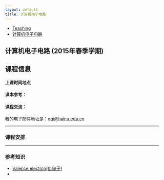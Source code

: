 ```yaml
---
layout: default
title: 计算机电子电路
---
```


<ul class="breadcrumb">
<li><a href="/teaching/">Teaching</a> <span class="divider"></span></li>
<li><a href="/teaching/Electronics/">计算机电子电路</a> <span class="divider"></span></li> 
</ul>

## 计算机电子电路 (2015年春季学期)

## 课程信息

#### 上课时间地点


#### 课本参考：


#### 课程交流：
我的电子邮件地址是：qqi@hainu.edu.cn

------

### 课程安排

------

### 参考知识

* [Valence electron(价电子)](http://en.wikipedia.org/wiki/Valence_electron)
* []()